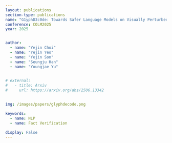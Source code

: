 ```yaml
---
layout: publications
section-type: publications
name: "G1yphD3c0de: Towards Safer Language Models on Visually Perturbed Texts"
conference: COLM2025
year: 2025


author:
  - name: "Yejin Choi"
  - name: "Yejin Yeo"
  - name: "Yejin Son"
  - name: "Seungju Han"
  - name: "Youngjae Yu"
  

# external:
#   - title: Arxiv
#     url: https://arxiv.org/abs/2506.13342
  

img: /images/papers/glyphdecode.png

keywords:
  - name: NLP
  - name: Fact Verification
  
display: False
---
```

